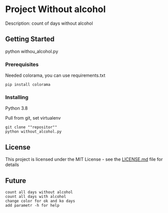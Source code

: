 # Project Without alcohol

Description: count of days without alcohol

## Getting Started

python withou_alcohol.py

### Prerequisites

Needed colorama, you can use requirements.txt

```
pip install colorama
```

### Installing

Python 3.8

Pull from git, set virtualenv

```
git clone ""repositor""
python without_alcohol.py
```


## License

This project is licensed under the MIT License - see the [LICENSE.md](LICENSE.md) file for details


## Future
```
count all days without alcohol
count all days with alcohol
change color for ok and ko days
add parametr -h for help
```

